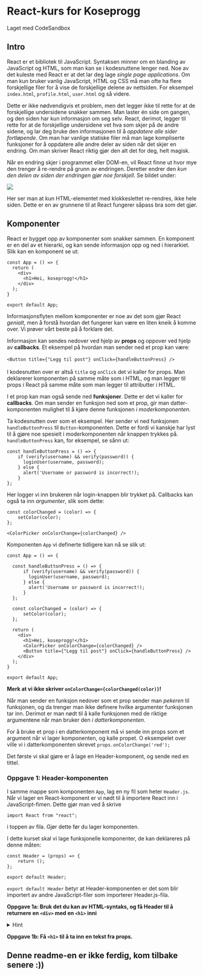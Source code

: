 # React-kurs for Koseprogg
Laget med CodeSandbox

## Intro

React er et bibliotek til JavaScript. Syntaksen minner om en blanding av JavaScript og HTML, som man kan se i kodesnuttene lenger ned. Noe av det kuleste med React er at det lar deg lage *single page applications*. Om man kun bruker vanlig JavaScript, HTML og CSS må man ofte ha flere forskjellige filer for å vise de forskjellige delene av nettsiden. For eksempel `index.html`, `profile.html`, `user.html` og så videre.

Dette er ikke nødvendigvis et problem, men det legger ikke til rette for at de forskjellige undersidene snakker sammen. Man laster én side om gangen, og den siden har kun informasjon om seg selv. React, derimot, legger til rette for at de forskjellige undersidene vet hva som skjer på de andre sidene, og lar deg bruke den informasjonen til å *oppdatere alle sider fortløpende*. Om man har vanlige statiske filer må man lage kompliserte funksjoner for å oppdatere alle andre deler av siden når det skjer en endring. Om man skriver React riktig gjør den alt det for deg, helt magisk. 

Når en endring skjer i programmet eller DOM-en, vil React finne ut hvor mye den trenger å re-rendre på grunn av endringen. Deretter endrer den *kun den delen av siden der endringen gjør noe forskjell*. Se bildet under: 

<img src="https://i.stack.imgur.com/I9sFR.gif" />

Her ser man at kun HTML-elementet med klokkeslettet re-rendres, ikke hele siden. Dette er en av grunnene til at React fungerer såpass bra som det gjør. 

## Komponenter
React er bygget opp av komponenter som snakker sammen. En komponent er en del av et hierarki, og kan sende informasjon opp og ned i hierarkiet. Slik kan en komponent se ut:

```
const App = () => {
  return (
    <div>
      <h1>Hei, koseprogg!</h1>
    </div>
  );
}

export default App;
```

Informasjonsflyten mellom komponenter er noe av det som gjør React *genialt*, men å forstå hvordan det fungerer kan være en liten kneik å komme over. Vi prøver vårt beste på å forklare det. 

Informasjon kan sendes nedover ved hjelp av **props** og oppover ved hjelp av **callbacks**. 
Et eksempel på hvordan man sender ned et prop kan være:\
\
`<Button title={"Legg til post"} onClick={handleButtonPress} />` \
\
I kodesnutten over er altså `title` og `onClick` det vi kaller for props. Man deklarerer komponenten på samme måte som i HTML, og man legger til props i React på samme måte som man legger til attributter i HTML. 

I et prop kan man også sende ned **funksjoner**. Dette er det vi kaller for **callbacks**. Om man sender en funksjon ned som et prop, gir man datter-komponenten mulighet til å kjøre denne funksjonen *i moderkomponenten*. 

Ta kodesnutten over som et eksempel. Her sender vi ned funksjonen `handleButtonPress` til `Button`-komponenten. Dette er fordi vi kanskje har lyst til å gjøre noe spesielt i moderkomponenten når knappen trykkes på. `handleButtonPress` kan, for eksempel, se sånn ut:

```
const handleButtonPress = () => {
    if (verify(username) && verify(password)) {
      loginUser(username, password);
    } else {
      alert('Username or password is incorrect!);
    }
};
```

Her logger vi inn brukeren når login-knappen blir trykket på. Callbacks kan også ta inn *argumenter*, slik som dette:

```
const colorChanged = (color) => {
    setColor(color);
};

<ColorPicker onColorChange={colorChanged} />
```

Komponenten `App` vi definerte tidligere kan nå se slik ut:

```
const App = () => {

  const handleButtonPress = () => {
      if (verify(username) && verify(password)) {
        loginUser(username, password);
      } else {
        alert('Username or password is incorrect!);
      }
  };

  const colorChanged = (color) => {
      setColor(color);
  };

  return (
    <div>
      <h1>Hei, koseprogg!</h1>
      <ColorPicker onColorChange={colorChanged} />
      <Button title={"Legg til post"} onClick={handleButtonPress} />
    </div>
  );
}

export default App;
```

**Merk at vi ikke skriver `onColorChange={colorChanged(color)}`!** 

Når man sender en funksjon nedover som et prop sender man *pekeren* til funksjonen, og da trenger man ikke definere hvilke argumenter funksjonen tar inn. Derimot er man nødt til å kalle funksjonen med de riktige argumentene når man bruker den *i datterkomponenten*.

For å bruke et prop i en datterkomponent må vi sende inn props som et argument når vi lager komponenten, og kalle propet. O eksempelet over ville vi i datterkomponenten skrevet `props.onColorChange('red');`

Det første vi skal gjøre er å lage en Header-komponent, og sende ned en tittel. 

### Oppgave 1: Header-komponenten
I samme mappe som komponenten `App`, lag en ny fil som heter `Header.js`.
Når vi lager en React-komponent er vi nødt til å importere React inn i JavaScript-fimen. Dette gjør man ved å skrive

```
import React from "react";
```

i toppen av fila. Gjør dette før du lager komponenten.

I dette kurset skal vi lage funksjonelle komponenter, de kan deklareres på denne måten:

```
const Header = (props) => {
    return ();
};

export default Header;
```

`export default Header` betyr at Header-komponenten er det som blir importert av andre JavaScript-filer som importerer Header.js-fila. 


**Oppgave 1a: Bruk det du kan av HTML-syntaks, og få Header til å returnere en `<div>` med en `<h1>` inni**
<details>
  <summary>Hint</summary>
  
  ```
  const Header = (props) => {
    return (
        <div>
            ...
        </div>
    );
  };
  ```
</details>

**Oppgave 1b: Få `<h1>` til å ta inn en tekst fra props.**
    
## Denne readme-en er ikke ferdig, kom tilbake senere :))
